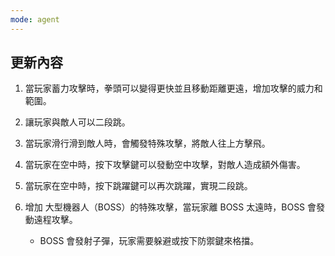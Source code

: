 ```yaml
---
mode: agent
---
```


## 更新內容

1. 當玩家蓄力攻擊時，拳頭可以變得更快並且移動距離更遠，增加攻擊的威力和範圍。

2. 讓玩家與敵人可以二段跳。

3. 當玩家滑行滑到敵人時，會觸發特殊攻擊，將敵人往上方擊飛。

4. 當玩家在空中時，按下攻擊鍵可以發動空中攻擊，對敵人造成額外傷害。

5. 當玩家在空中時，按下跳躍鍵可以再次跳躍，實現二段跳。

6. 增加 大型機器人（BOSS）的特殊攻擊，當玩家離 BOSS 太遠時，BOSS 會發動遠程攻擊。
   - BOSS 會發射子彈，玩家需要躲避或按下防禦鍵來格擋。
